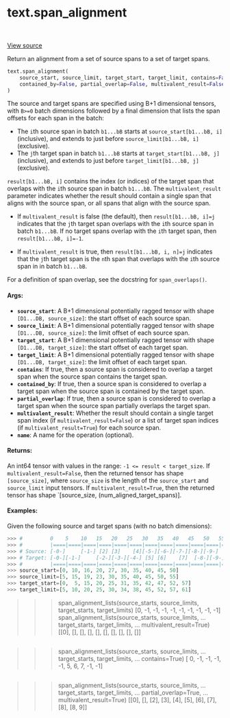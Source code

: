 <div itemscope itemtype="http://developers.google.com/ReferenceObject">
<meta itemprop="name" content="text.span_alignment" />
<meta itemprop="path" content="Stable" />
</div>

# text.span_alignment

<!-- Insert buttons and diff -->

<table class="tfo-notebook-buttons tfo-api" align="left">
</table>

<a target="_blank" href="https://github.com/tensorflow/text/tree/master/tensorflow_text/python/ops/pointer_ops.py">View source</a>



Return an alignment from a set of source spans to a set of target spans.

```python
text.span_alignment(
    source_start, source_limit, target_start, target_limit, contains=False,
    contained_by=False, partial_overlap=False, multivalent_result=False, name=None
)
```



<!-- Placeholder for "Used in" -->

The source and target spans are specified using B+1 dimensional tensors,
with `B>=0` batch dimensions followed by a final dimension that lists the
span offsets for each span in the batch:

* The `i`th source span in batch `b1...bB` starts at
  `source_start[b1...bB, i]` (inclusive), and extends to just before
  `source_limit[b1...bB, i]` (exclusive).
* The `j`th target span in batch `b1...bB` starts at
  `target_start[b1...bB, j]` (inclusive), and extends to just before
  `target_limit[b1...bB, j]` (exclusive).

`result[b1...bB, i]` contains the index (or indices) of the target span that
overlaps with the `i`th source span in batch `b1...bB`.  The
`multivalent_result` parameter indicates whether the result should contain
a single span that aligns with the source span, or all spans that align with
the source span.

* If `multivalent_result` is false (the default), then `result[b1...bB, i]=j`
  indicates that the `j`th target span overlaps with the `i`th source span
  in batch `b1...bB`.  If no target spans overlap with the `i`th target span,
  then `result[b1...bB, i]=-1`.

* If `multivalent_result` is true, then `result[b1...bB, i, n]=j` indicates
  that the `j`th target span is the `n`th span that overlaps with the `i`th
  source span in in batch `b1...bB`.

For a definition of span overlap, see the docstring for `span_overlaps()`.

#### Args:


* <b>`source_start`</b>: A B+1 dimensional potentially ragged tensor with shape
  `[D1...DB, source_size]`: the start offset of each source span.
* <b>`source_limit`</b>: A B+1 dimensional potentially ragged tensor with shape
  `[D1...DB, source_size]`: the limit offset of each source span.
* <b>`target_start`</b>: A B+1 dimensional potentially ragged tensor with shape
  `[D1...DB, target_size]`: the start offset of each target span.
* <b>`target_limit`</b>: A B+1 dimensional potentially ragged tensor with shape
  `[D1...DB, target_size]`: the limit offset of each target span.
* <b>`contains`</b>: If true, then a source span is considered to overlap a target span
  when the source span contains the target span.
* <b>`contained_by`</b>: If true, then a source span is considered to overlap a target
  span when the source span is contained by the target span.
* <b>`partial_overlap`</b>: If true, then a source span is considered to overlap a
  target span when the source span partially overlaps the target span.
* <b>`multivalent_result`</b>: Whether the result should contain a single target span
  index (if `multivalent_result=False`) or a list of target span indices (if
  `multivalent_result=True`) for each source span.
* <b>`name`</b>: A name for the operation (optional).


#### Returns:

An int64 tensor with values in the range: `-1 <= result < target_size`.
If `multivalent_result=False`, then the returned tensor has shape
  `[source_size]`, where `source_size` is the length of the `source_start`
  and `source_limit` input tensors.  If `multivalent_result=True`, then the
  returned tensor has shape `[source_size, (num_aligned_target_spans)].


#### Examples:

  Given the following source and target spans (with no batch dimensions):

  ```python
  >>> #         0    5    10   15   20   25   30   35   40   45   50   55   60
  >>> #         |====|====|====|====|====|====|====|====|====|====|====|====|
  >>> # Source: [-0-]     [-1-] [2] [3]    [4][-5-][-6-][-7-][-8-][-9-]
  >>> # Target: [-0-][-1-]     [-2-][-3-][-4-] [5] [6]    [7]  [-8-][-9-][10]
  >>> #         |====|====|====|====|====|====|====|====|====|====|====|====|
  >>> source_start=[0, 10, 16, 20, 27, 30, 35, 40, 45, 50]
  >>> source_limit=[5, 15, 19, 23, 30, 35, 40, 45, 50, 55]
  >>> target_start=[0,  5, 15, 20, 25, 31, 35, 42, 47, 52, 57]
  >>> target_limit=[5, 10, 20, 25, 30, 34, 38, 45, 52, 57, 61]

  ```
  >>> span_alignment_lists(source_starts, source_limits,
                           target_starts, target_limits)
  [0, -1, -1, -1, -1, -1, -1, -1, -1, -1]
  >>> span_alignment_lists(source_starts, source_limits,
  ...                      target_starts, target_limits,
  ...                      multivalent_result=True)
  [[0], [], [], [], [], [], [], [], [], []]
  ```

  ```
  >>> span_alignment_lists(source_starts, source_limits,
  ...                      target_starts, target_limits,
  ...                      contains=True)
  [ 0, -1, -1, -1, -1, 5, 6, 7, -1, -1]
  ```

  ```
  >>> span_alignment_lists(source_starts, source_limits,
  ...                      target_starts, target_limits,
  ...                      partial_overlap=True,
  ...                      multivalent_result=True)
  [[0], [], [2], [3], [4], [5], [6], [7], [8], [8, 9]]
  ```